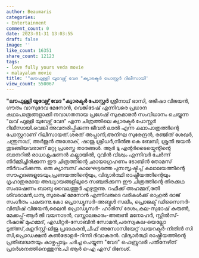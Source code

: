 ```yaml
---
author: Beaumaris
categories:
- Entertainment
comment_count: 0
date: 2023-01-31 13:03:55
draft: false
image: ''
like_count: 16351
share_count: 12123
tags:
- love fully yours veda movie
- malayalam movie
title: '"ലൗഫുള്ളി യൂവേഴ്സ് വേദ "ക്യാരക്ടർ പോസ്റ്റർ റിലീസായി'
view_count: 550067
---
```


**"ലൗഫുള്ളി യൂവേഴ്സ് വേദ "ക്യാരക്ടർ പോസ്റ്റർ** ശ്രീനാഥ് ഭാസി, രജീഷാ വിജയൻ, ഗൗതം വാസുദേവ മേനോൻ, വെങ്കിടേഷ് എന്നിവരെ പ്രധാന കഥാപാത്രങ്ങളാക്കി നവാഗതനായ പ്രഗേഷ് സുകുമാരൻ സംവിധാനം ചെയ്യുന്ന "ലവ് ഫുള്ളി യുവേഴ്സ് വേദ” എന്ന ചിത്രത്തിലെ ക്യാരക്ടർ പോസ്റ്റർ റിലീസായി.വെങ്കി അവതരിപ്പിക്കുന്ന ജീവൻ ലാൽ എന്ന കഥാപാത്രത്തിന്റെ പോസ്റ്ററാണ് റിലീസായത്.ശരത് അപ്പാനി,അനിഘ സുരേന്ദ്രൻ, രഞ്ജിത് ശേഖർ, ചന്തുനാഥ്, അർജുൻ അശോക്, ഷാജു ശ്രീധർ,നിൽജ കെ ബേബി, ശ്രുതി ജയൻ തുടങ്ങിയവരാണ് മറ്റു പ്രശസ്ത താരങ്ങൾ. ആർ ടു എന്റർടൈയ്മെന്റിന്റെ ബാനറിൽ രാധാകൃഷണൻ കല്ലായിൽ, റുവിൻ വിശ്വം എന്നിവർ ചേർന്ന് നിർമ്മിച്ചിരിക്കുന്ന ഈ ചിത്രത്തിന്റെ ഛായാഗ്രഹണം ടോബിൻ തോമസ് നിർവഹിക്കുന്നു. ഒരു ക്യാമ്പസ് കാലഘട്ടത്തെ പുന:സൃഷ്ടിച്ച് കലാലയത്തിന്റെ സൗഹൃദങ്ങളുടേയും,പ്രണയത്തിന്റെയും, വിദ്യാർത്ഥി രാഷ്ട്രീയത്തിന്റെയും ഗൃഹാതുരമായ അദ്ധ്യായങ്ങളിലൂടെ സഞ്ചരിക്കുന്ന ഈ ചിത്രത്തിന്റെ തിരക്കഥ സംഭാഷണം ബാബു വൈലത്തൂർ എഴുതുന്നു. റഫീക്ക് അഹമ്മദ്,രതി ശിവരാമൻ,ധന്യ സുരേഷ് മേനോൻ എന്നിവരുടെ വരികൾക്ക് രാഹുൽ രാജ് സംഗീതം പകരുന്നു.കോ പ്രൊഡ്യൂസർ-അബ്ദുൾ സലീം, പ്രൊജക്ട് ഡിസൈനർ-വിബീഷ് വിജയൻ,ലൈൻ പ്രൊഡ്യൂസർ- ഹാരിസ് ദേശം,കല-സുഭാഷ് കരുൺ, മേക്കപ്പ്-ആർ ജി വയനാടൻ, വസ്ത്രാലങ്കാരം-അരുൺ മനോഹർ, സ്റ്റിൽസ്-റിഷാജ് മുഹമ്മദ്, എഡിറ്റർ-സോബിൻ സോമൻ,പരസ്യകല-യെല്ലോ ടൂത്ത്സ്,കളറിസ്റ്റ്-ലിജു പ്രഭാകരൻ,ചീഫ് അസോസിയേറ്റ് ഡയറക്ടർ-നിതിൻ സി സി,പ്രൊഡക്ഷൻ കൺട്രോളർ-റിന്നി ദിവാകരൻ. വിദ്യാർത്ഥി രാഷ്ട്രീയത്തിന്റെ പ്രതിബദ്ധതയും കാഴ്ചപ്പാടും ചർച്ച ചെയ്യുന്ന "വേദ" ഫെബ്രുവരി പതിനേഴിന് പ്രദർശനത്തിനെത്തുന്നു.പി ആർ ഒ-എ എസ് ദിനേശ്.